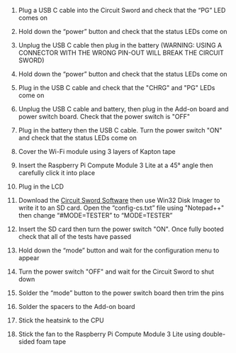 1. Plug a USB C cable into the Circuit Sword and check that the “PG” LED comes on

2. Hold down the “power” button and check that the status LEDs come on

3. Unplug the USB C cable then plug in the battery (WARNING: USING A CONNECTOR WITH THE WRONG PIN-OUT WILL BREAK THE CIRCUIT SWORD)

4. Hold down the “power” button and check that the status LEDs come on

5. Plug in the USB C cable and check that the "CHRG" and "PG" LEDs come on

6. Unplug the USB C cable and battery, then plug in the Add-on board and power switch board. Check that the power switch is "OFF"

7. Plug in the battery then the USB C cable. Turn the power switch "ON" and check that the status LEDs come on

8. Cover the Wi-Fi module using 3 layers of Kapton tape

9. Insert the Raspberry Pi Compute Module 3 Lite at a 45° angle then carefully click it into place

10. Plug in the LCD

11. Download the [Circuit Sword Software](https://github.com/kiteretro/Circuit-Sword) then use Win32 Disk Imager to write it to an SD card. Open the “config-cs.txt” file using "Notepad++" then change “#MODE=TESTER” to “MODE=TESTER”

12. Insert the SD card then turn the power switch "ON". Once fully booted check that all of the tests have passed

13. Hold down the “mode” button and wait for the configuration menu to appear

14. Turn the power switch "OFF" and wait for the Circuit Sword to shut down

15. Solder the “mode” button to the power switch board then trim the pins

16. Solder the spacers to the Add-on board

17. Stick the heatsink to the CPU

18. Stick the fan to the Raspberry Pi Compute Module 3 Lite using double-sided foam tape